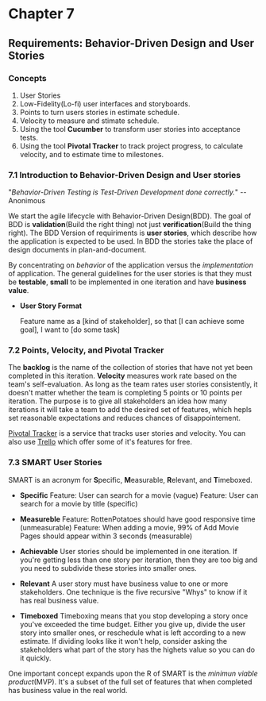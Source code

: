 
# Chapter 7

## Requirements: Behavior-Driven Design and User Stories

### Concepts

  1. User Stories
  2. Low-Fidelity(Lo-fi) user interfaces and storyboards.
  3. Points to turn users stories in estimate schedule.
  4. Velocity to measure and stimate schedule.
  5. Using the tool **Cucumber** to transform user stories into acceptance tests.
  6. Using the tool **Pivotal Tracker** to track project progress, to calculate velocity, and to  estimate time to milestones.

### 7.1 Introduction to Behavior-Driven Design and User stories

  "*Behavior-Driven Testing is Test-Driven Development done correctly.*"
                                                                    --Anonimous

  We start the agile lifecycle with Behavior-Driven Design(BDD). The goal of BDD is **validation**(Build the right thing) not just **verification**(Build the thing right).
  The BDD Version of requiriments is **user stories**, which describe how the application is expected to be used. In BDD the stories take the place of design documents in plan-and-document.

  By concentrating on *behavior* of the application versus the *implementation* of application.
  The general guidelines for the user stories is that they must be **testable**, **small** to be implemented in one iteration and have **business value**.

* **User Story Format**

    Feature name
      as a [kind of stakeholder],
      so that [I can achieve some goal],
      I want to [do some task]

### 7.2 Points, Velocity, and Pivotal Tracker
  The **backlog** is the name of the collection of stories that have not yet been completed in this iteration.
  **Velocity** measures work rate based on the team's self-evaluation. As long as the team rates user stories consistently, it doesn't matter whether the team is completing 5 points or 10 points per iteration. The purpose is to give all stakeholders an idea how many iterations it will take a team to add the desired set of features, which hepls set reasonable expectations and reduces chances of disappointement.
  
  [Pivotal Tracker][1] is a service that tracks user stories and velocity. You can also use 
  [Trello][2] which offer some of it's features for free.

### 7.3 SMART User Stories
  SMART is an acronym for **S**pecific, **M**easurable, **R**elevant, and **T**imeboxed.

* **Specific**
  Feature: User can search for a movie (vague)
  Feature: User can search for a movie by title (specific)

* **Measureble**
  Feature: RottenPotatoes should have good responsive time (unmeasurable)
  Feature: When adding a movie, 99% of Add Movie Pages should appear within 3 seconds (measurable)

* **Achievable**
  User stories should be implemented in one iteration. If you're getting less than one story per iteration, then they are too big and you need to subdivide these stories into smaller ones.

* **Relevant**
  A user story must have business value to one or more stakeholders. One technique is the five recursive "Whys" to know if it has real business value.

* **Timeboxed**
  Timeboxing means that you stop developing a story once you've exceeded the time budget. Either you give up, divide the user story into smaller ones, or reschedule what is left according to a new estimate. If dividing looks like it won't help, consider asking the stakeholders what part of the story has the highets value so you can do it quickly.

One important concept expands upon the R of SMART is the *minimun viable product*(MVP). It's a subset of the full set of features that when completed has business value in the real world.


  [1]:https://www.pivotaltracker.com/
  [2]:https://trello.com/